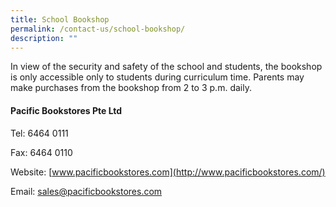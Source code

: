 ```yaml
---
title: School Bookshop
permalink: /contact-us/school-bookshop/
description: ""
---
```

In view of the security and safety of the school and students, the bookshop is only accessible only to students during curriculum time. Parents may make purchases from the bookshop from 2 to 3 p.m. daily.

#### Pacific Bookstores Pte Ltd

Tel: 6464 0111   

Fax: 6464 0110

Website: [www.pacificbookstores.com](http://www.pacificbookstores.com/)

Email: [sales@pacificbookstores.com](mailto:sales@pacificbookstores.com)